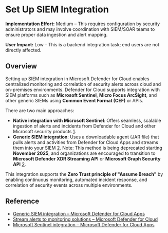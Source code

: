 # Set Up SIEM Integration

**Implementation Effort:** Medium – This requires configuration by security administrators and may involve coordination with SIEM/SOAR teams to ensure proper data ingestion and alert mapping.

**User Impact:** Low – This is a backend integration task; end users are not directly affected.

## Overview

Setting up SIEM integration in Microsoft Defender for Cloud enables centralized monitoring and correlation of security alerts across cloud and on-premises environments. Defender for Cloud supports integration with SIEM platforms such as **Microsoft Sentinel**, **Micro Focus ArcSight**, and other generic SIEMs using **Common Event Format (CEF)** or APIs.

There are two main approaches:

- **Native integration with Microsoft Sentinel**: Offers seamless, scalable ingestion of alerts and incidents from Defender for Cloud and other Microsoft security products [1](https://learn.microsoft.com/en-us/defender-cloud-apps/siem-sentinel).
- **Generic SIEM integration**: Uses a downloadable agent (JAR file) that pulls alerts and activities from Defender for Cloud Apps and streams them into your SIEM [2](https://learn.microsoft.com/en-us/defender-cloud-apps/siem). Note: This method is being deprecated starting **November 2025**, and organizations are encouraged to transition to **Microsoft Defender XDR Streaming API** or **Microsoft Graph Security API** [2](https://learn.microsoft.com/en-us/defender-cloud-apps/siem).

This integration supports the **Zero Trust principle of "Assume Breach"** by enabling continuous monitoring, automated incident response, and correlation of security events across multiple environments.

## Reference

- [Generic SIEM integration – Microsoft Defender for Cloud Apps](https://learn.microsoft.com/en-us/defender-cloud-apps/siem)
- [Stream alerts to monitoring solutions – Microsoft Defender for Cloud](https://learn.microsoft.com/en-us/azure/defender-for-cloud/export-to-siem)
- [Microsoft Sentinel integration – Microsoft Defender for Cloud Apps](https://learn.microsoft.com/en-us/defender-cloud-apps/siem-sentinel)
